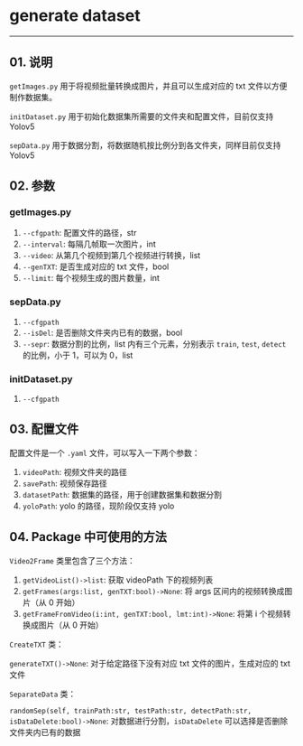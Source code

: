 # generate dataset

---

## 01. 说明

`getImages.py` 用于将视频批量转换成图片，并且可以生成对应的 txt 文件以方便制作数据集。

`initDataset.py` 用于初始化数据集所需要的文件夹和配置文件，目前仅支持 Yolov5

`sepData.py` 用于数据分割，将数据随机按比例分到各文件夹，同样目前仅支持 Yolov5

## 02. 参数

### getImages.py

1. `--cfgpath`: 配置文件的路径，str
2. `--interval`: 每隔几帧取一次图片，int
3. `--video`: 从第几个视频到第几个视频进行转换，list
4. `--genTXT`: 是否生成对应的 txt 文件，bool
5. `--limit`: 每个视频生成的图片数量，int

### sepData.py

1. `--cfgpath`
2. `--isDel`: 是否删除文件夹内已有的数据，bool
3. `--sepr`: 数据分割的比例，list 内有三个元素，分别表示 `train`, `test`, `detect` 的比例，小于 1，可以为 0，list


### initDataset.py

1. `--cfgpath`

## 03. 配置文件

配置文件是一个 `.yaml` 文件，可以写入一下两个参数：

1. `videoPath`: 视频文件夹的路径
2. `savePath`: 视频保存路径
3. `datasetPath`: 数据集的路径，用于创建数据集和数据分割
4. `yoloPath`: yolo 的路径，现阶段仅支持 yolo

## 04. Package 中可使用的方法

`Video2Frame` 类里包含了三个方法：

1. `getVideoList()->list`: 获取 videoPath 下的视频列表
2. `getFrames(args:list, genTXT:bool)->None`: 将 args 区间内的视频转换成图片（从 0 开始）
3. `getFrameFromVideo(i:int, genTXT:bool, lmt:int)->None`: 将第 i 个视频转换成图片（从 0 开始）

`CreateTXT` 类：

`generateTXT()->None`: 对于给定路径下没有对应 txt 文件的图片，生成对应的 txt 文件

`SeparateData` 类：

`randomSep(self, trainPath:str, testPath:str, detectPath:str, isDataDelete:bool)->None`: 对数据进行分割，`isDataDelete` 可以选择是否删除文件夹内已有的数据